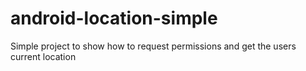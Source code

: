 # android-location-simple
Simple project to show how to request permissions and get the users current location
